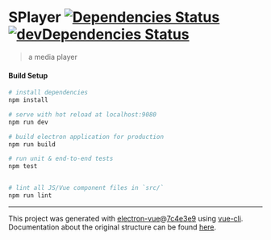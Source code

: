 # SPlayer [![Dependencies Status](https://david-dm.org/chiflix/splayerx/status.svg)](https://david-dm.org/chiflix/splayerx) [![devDependencies Status](https://david-dm.org/chiflix/splayerx/dev-status.svg)](https://david-dm.org/chiflix/splayerx?type=dev)

> a media player

#### Build Setup

``` bash
# install dependencies
npm install

# serve with hot reload at localhost:9080
npm run dev

# build electron application for production
npm run build

# run unit & end-to-end tests
npm test


# lint all JS/Vue component files in `src/`
npm run lint

```

---

This project was generated with [electron-vue](https://github.com/SimulatedGREG/electron-vue)@[7c4e3e9](https://github.com/SimulatedGREG/electron-vue/tree/7c4e3e90a772bd4c27d2dd4790f61f09bae0fcef) using [vue-cli](https://github.com/vuejs/vue-cli). Documentation about the original structure can be found [here](https://simulatedgreg.gitbooks.io/electron-vue/content/index.html).
